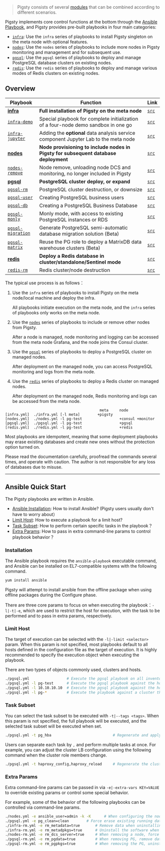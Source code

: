 > Pigsty consists of several [modules](#Module) that can be combined according to different scenarios.


Pigsty implements core control functions at the bottom through the [Ansible Playbook](#ansible-quick-start), and Pigsty provides pre-built playbooks in four main categories:

* [`infra`](/en/docs/infra/playbook): Use the `infra` series of playbooks to install Pigsty singleton on the meta node with optional features.
* [`nodes`](/en/docs/nodes/playbook): Use the `nodes` series of playbooks to include more nodes in Pigsty monitoring and management and for subsequent use.
* [`pgsql`](/en/docs/pgsql/playbook): Use the `pgsql` series of playbooks to deploy and manage PostgreSQL database clusters on existing nodes.
* [`redis`](/en/docs/redis/playbook): Use the `redis` series of playbooks to deploy and manage various modes of Redis clusters on existing nodes.

## Overview

| Playbook                                                       | Function                                                                             | Link                                                                      |
|----------------------------------------------------------------|--------------------------------------------------------------------------------------|---------------------------------------------------------------------------|
| [**infra**](/en/docs/infra/playbook#infra)                     | **Full installation of Pigsty on the meta node**                                     | [`src`](https://github.com/vonng/pigsty/blob/master/infra.yml)            |
| [`infra-demo`](/en/docs/infra/playbook#infra-demo)             | Special playbook for complete initialization of a four-node demo sandbox in one go   | [`src`](https://github.com/vonng/pigsty/blob/master/infra-demo.yml)       |
| [`infra-jupyter`](/en/docs/infra/playbook#infra-jupyter)       | Adding the **optional** data analysis service component Jupyter Lab to the meta node | [`src`](https://github.com/vonng/pigsty/blob/master/infra-jupyter.yml)    |
| [**nodes**](/en/docs/nodes/playbook#nodes)                     | **Node provisioning to include nodes in Pigsty for subsequent database deployment**  | [`src`](https://github.com/vonng/pigsty/blob/master/nodes.yml)            |
| [`nodes-remove`](/en/docs/nodes/playbook#nodes-remove)         | Node remove, unloading node DCS and monitoring, no longer included in Pigsty         | [`src`](https://github.com/vonng/pigsty/blob/master/nodes-remove.yml)     |
| [**pgsql**](/en/docs/pgsql/playbook#pgsql)                     | **PostgreSQL cluster deploy, or expand**                                             | [`src`](https://github.com/vonng/pigsty/blob/master/pgsql.yml)            |
| [`pgsql-rm`](/en/docs/pgsql/playbook#pgsql-rm)         | PostgreSQL cluster destruction, or downsize                                          | [`src`](https://github.com/vonng/pigsty/blob/master/pgsql-rm.yml)     |
| [`pgsql-user`](/en/docs/pgsql/playbook#pgsql-user) | Creating PostgreSQL business users                                                   | [`src`](https://github.com/vonng/pigsty/blob/master/pgsql-user.yml) |
| [`pgsql-db`](/en/docs/pgsql/playbook#pgsql-db)     | Creating a PostgreSQL Business Database                                              | [`src`](https://github.com/vonng/pigsty/blob/master/pgsql-db.yml)   |
| [`pgsql-monly`](/en/docs/pgsql/playbook#pgsql-monly)           | Monly mode, with access to existing PostgreSQL instances or RDS                      | [`src`](https://github.com/vonng/pigsty/blob/master/pgsql-monly.yml)      |
| [`pgsql-migration`](/en/docs/pgsql/playbook#pgsql-migration)   | Generate PostgreSQL semi-automatic database migration solution (Beta)                | [`src`](https://github.com/vonng/pigsty/blob/master/pgsql-migration.yml)  |
| [`pgsql-matrix`](/en/docs/pgsql/playbook#pgsql-matrix)         | Reuse the PG role to deploy a MatrixDB data warehouse clusters (Beta)                | [`src`](https://github.com/vonng/pigsty/blob/master/pigsty-matrixdb.yml)  |
| [**redis**](/en/docs/redis/playbook#redis)                     | **Deploy a Redis database in cluster/standalone/Sentinel mode**                      | [`src`](https://github.com/vonng/pigsty/blob/master/redis.yml)            |
| [`redis-rm`](/en/docs/redis/playbook#redis-rm)         | Redis cluster/node destruction                                                       | [`src`](https://github.com/vonng/pigsty/blob/master/redis-rm.yml)     |

The typical use process is as follows：

1. Use the `infra` series of playbooks to install Pigsty on the meta node/local machine and deploy the infra.

   All playbooks initiate execution on the meta node, and the `infra` series of playbooks only works on the meta node.

2. Use the [`nodes`](/en/docs/nodes/playbook) series of playbooks to include or remove other nodes from Pigsty.

   After a node is managed, node monitoring and logging can be accessed from the meta node Grafana, and the node joins the Consul cluster.

3. Use the [`pgsql`](/en/docs/pgsql/playbook) series of playbooks to deploy a PostgreSQL cluster on managed nodes.

   After deployment on the managed node, you can access PostgreSQL monitoring and logs from the meta node.

4. Use the [`redis`](/en/docs/redis/playbook) series of playbooks to deploy a Redis cluster on managed nodes.

   After deployment on the managed node, Redis monitoring and logs can be accessed from the meta node.

```
                                           meta     node
[infra.yml]  ./infra.yml [-l meta]        +pigsty 
[nodes.yml]  ./nodes.yml -l pg-test                 +consul +monitor
[pgsql.yml]  ./pgsql.yml -l pg-test                 +pgsql
[redis.yml]  ./redis.yml -l pg-test                 +redis
```



Most playbooks are idempotent, meaning that some deployment playbooks may erase existing databases and create new ones without the protection option turned on.

Please read the documentation carefully, proofread the commands several times, and operate with caution. The author is not responsible for any loss of databases due to misuse.

------------------



## Ansible Quick Start

The Pigsty playbooks are written in Ansible.

* [Ansible Installation](#Installation): How to install Ansible? (Pigsty users usually don't have to worry about）
* [Limit Host](#limit-host): How to execute a playbook for a limit host?
* [Task Subset](#task-subset): How to perform certain specific tasks in the playbook？
* [Extra Params](#extra-params): How to pass in extra command-line params to control playbook behavior？

### Installation

The Ansible playbook requires the `ansible-playbook` executable command, and Ansible can be installed on EL7-compatible systems with the following command.

```bash
yum install ansible
```

Pigsty will attempt to install ansible from the offline package when using offline packages during the Configure phase.

There are three core params to focus on when executing the playbook：`-l|-t|-e`, which are used to restrict the host for execution, with the task to be performed and to pass in extra params, respectively.

### Limit Host

The target of execution can be selected with the `-l|-limit <selector>` param. When this param is not specified, most playbooks default to all hosts defined in the configuration file as the target of execution.
It is highly recommended to specify the execution object when executing the playbook.

There are two types of objects commonly used, clusters and hosts.

```bash
./pgsql.yml                 # Execute the pgsql playbook on all inventory hosts(this is dangerous!)
./pgsql.yml -l pg-test      # Execute the pgsql playbook against the hosts in the pg-test cluster
./pgsql.yml -l 10.10.10.10  # Execute the pgsql playbook against the host at 10.10.10.10
./pgsql.yml -l pg-*         # Execute the playbook against a cluster that matches the pg-* pattern (glob)
```


### Task Subset

You can select the task subset to be executed with `-t|--tags <tags>`. When this param is not specified, the full playbook will be executed, and the selected task subset will be executed when set.

```bash
./pgsql.yml -t pg_hba                            # Regenerate and apply cluster HBA rules
```

Users can separate each task by `,` and perform multiple tasks at once. For example, you can adjust the cluster LB configuration using the following command when the cluster role members change.

```bash
./pgsql.yml -t haproxy_config,haproxy_reload     # Regenerate the cluster LB configuration and apply
```

### Extra Params

Extra command-line params can be passed in via `-e|-extra-vars KEY=VALUE` to override existing params or control some special behavior.

For example, some of the behavior of the following playbooks can be controlled via command-line params.

```bash
./nodes.yml -e ansible_user=admin -k -K      # When configuring the node, use another admin user, and enter ssh with the sudo password
./pgsql.yml -e pg_clean=clean        # Force erase existing running database instances when installing PG (dangerous)
./infra-rm.yml -e rm_metadata=true       # Remove data when uninstalling Pigsty
./infra-rm.yml -e rm_metadpkgs=true      # Uninstall the software when uninstalling Pigsty
./nodes-rm.yml -e rm_dcs_server=true     # When removing a node, force removal even if there is a DCS server on it
./pgsql-rm.yml -e rm_pgdata=true         # When removing PG, remove data together
./pgsql-rm.yml -e rm_pgpkgs=true         # When removing the PG, uninstall the software as well
```

